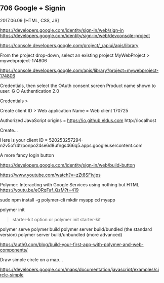 ## 706 Google + Signin
2017.06.09 [HTML, CSS, JS]

https://developers.google.com/identity/sign-in/web/sign-in
https://developers.google.com/identity/sign-in/web/devconsole-project


https://console.developers.google.com/project/_/apiui/apis/library

From the project drop-down, select an existing project
MyWebProject > mywebproject-174806

https://console.developers.google.com/apis/library?project=mywebproject-174806

Credentials, then select the OAuth consent screen
Product name shown to user: G O Authentication 2.0

Credentials >

Create client ID > Web application
Name = Web client 170725

Authorized JavaScript origins =
https://io.github.eldus.com
http://localhost

Create...

Here is your client ID =
520253257294-n2v5ofr4trponpo24se6d8ufngs466q5.apps.googleusercontent.com

A more fancy login button

https://developers.google.com/identity/sign-in/web/build-button

https://www.youtube.com/watch?v=zZt8SFivjps

Polymer: Interacting with Google Services using nothing but HTML
https://youtu.be/eORqFaf_QzM?t=419

sudo npm install -g polymer-cli
mkdir myapp
cd myapp

polymer init
> starter-kit option
or
polymer init starter-kit

polymer serve
polymer build
polymer server build/bundled (the standard version)
polymer server build/unbundled (more advanced)

https://auth0.com/blog/build-your-first-app-with-polymer-and-web-components/

Draw simple circle on a map...

https://developers.google.com/maps/documentation/javascript/examples/circle-simple


<!DOCTYPE html>
<html>
  <head>
    <meta name="viewport" content="initial-scale=1.0, user-scalable=no">
    <meta charset="utf-8">
    <title>Circles</title>
    <style>
      /* Always set the map height explicitly to define the size of the div
       * element that contains the map. */
      #map {
        height: 100%;
      }
      /* Optional: Makes the sample page fill the window. */
      html, body {
        height: 100%;
        margin: 0;
        padding: 0;
      }
    </style>
  </head>
  <body>
    <div id="map"></div>
    <script>
      // This example creates circles on the map, representing populations in North
      // America.

      // First, create an object containing LatLng and population for each city.
      var citymap = {
        chicago: {
          center: {lat: 41.878, lng: -87.629},
          population: 2714856
        },
        newyork: {
          center: {lat: 40.714, lng: -74.005},
          population: 8405837
        },
        losangeles: {
          center: {lat: 34.052, lng: -118.243},
          population: 3857799
        },
        vancouver: {
          center: {lat: 49.25, lng: -123.1},
          population: 603502
        }
      };

      function initMap() {
        // Create the map.
        var map = new google.maps.Map(document.getElementById('map'), {
          zoom: 4,
          center: {lat: 37.090, lng: -95.712},
          mapTypeId: 'terrain'
        });

        // Construct the circle for each value in citymap.
        // Note: We scale the area of the circle based on the population.
        for (var city in citymap) {
          // Add the circle for this city to the map.
          var cityCircle = new google.maps.Circle({
            strokeColor: '#FF0000',
            strokeOpacity: 0.8,
            strokeWeight: 2,
            fillColor: '#FF0000',
            fillOpacity: 0.35,
            map: map,
            center: citymap[city].center,
            radius: Math.sqrt(citymap[city].population) * 100
          });
        }
      }
    </script>
    <script async defer
    src="https://maps.googleapis.com/maps/api/js?key=YOUR_API_KEY&callback=initMap">
    </script>
  </body>
</html>